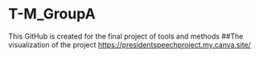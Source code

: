 # T-M_GroupA
This GitHub is created for the final project of tools and methods
##The visualization of the project
https://presidentspeechproject.my.canva.site/
